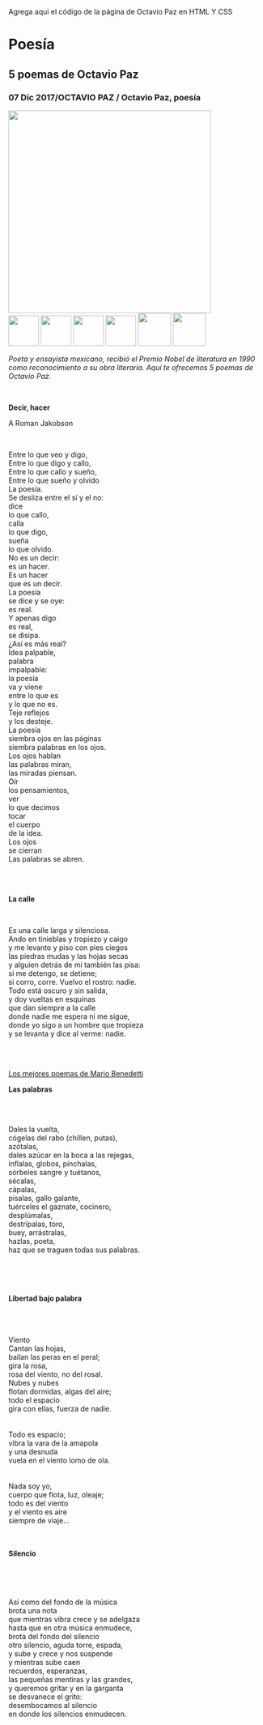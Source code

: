 Agrega aqui el código de la página de Octavio Paz en HTML Y CSS



<h1>Poesía</h1>
<h2> 5 poemas de Octavio Paz </h2>
<h3>07 Dic 2017/OCTAVIO PAZ  /  Octavio Paz, poesía</h3>
<img src="https://cdn.zendalibros.com/wp-content/uploads/2017/12/octavio-paz-e1512378346848.jpg" width="400px"><br>
<img src="https://cdn-icons-png.flaticon.com/512/124/124034.png" width=60 px">
<img src="https://cdn-icons-png.flaticon.com/256/124/124010.png" width="60px">
<img src="https://cdn-icons-png.flaticon.com/512/124/124021.png" width="60px">
<img src="https://cdn-icons-png.flaticon.com/512/124/124019.png" width="60px">
<img src="https://encrypted-tbn0.gstatic.com/images?q=tbn:ANd9GcTs23IUnc62YvuccSahJPgldExlBaAS87vOeedxkpOuf-HhSyrW1SHzEarAF13HIXsJcO4&usqp=CAU" width="65px">
<img src="https://thumbs.dreamstime.com/b/icono-cuadrado-plano-del-verde-signo-m%C3%A1s-bot%C3%B3n-s%C3%ADmbolo-positivo-aislado-en-el-fondo-blanco-vector-eps-143476795.jpg" width="65px">

<i><p>Poeta y ensayista mexicano, recibió el Premio Nobel de literatura en 1990 como reconocimiento a su obra literaria. Aquí te ofrecemos 5 poemas de Octavio Paz.</p></i>
<br>
<b><p>Decir, hacer</b>
<br>
<p>A Roman Jakobson </p>
<br>
<p>Entre lo que veo y digo,<br>
Entre lo que digo y callo,<br>
Entre lo que callo y sueño,<br>
Entre lo que sueño y olvido<br>
La poesía.<br>
Se desliza entre el sí y el no:<br>
dice<br>
lo que callo,<br>
calla<br>
lo que digo,<br>
sueña<br>
lo que olvido.<br>
No es un decir:<br>
es un hacer.<br>
Es un hacer<br>
que es un decir.<br>
La poesía<br>
se dice y se oye:<br>
es real.<br>
Y apenas digo<br>
es real,<br>
se disipa.<br>
¿Así es más real?<br>
Idea palpable,<br>
palabra<br>
impalpable:<br>
la poesía<br>
va y viene<br>
entre lo que es<br>
y lo que no es.<br>
Teje reflejos<br>
y los desteje.<br>
La poesía<br>
siembra ojos en las páginas<br>
siembra palabras en los ojos.<br>
Los ojos hablan<br>
las palabras miran,<br>
las miradas piensan.<br>
Oír<br>
los pensamientos,<br>
ver<br>
lo que decimos<br>
tocar<br>
el cuerpo<br>
de la idea.<br>
Los ojos<br>
se cierran<br>
Las palabras se abren.</p>
<br><br>

<b><p>La calle </p></b><br>
<p>Es una calle larga y silenciosa.<br>
Ando en tinieblas y tropiezo y caigo<br>
y me levanto y piso con pies ciegos<br>
las piedras mudas y las hojas secas<br>
y alguien detrás de mí también las pisa:<br>
si me detengo, se detiene;<br>
si corro, corre. Vuelvo el rostro: nadie.<br>
Todo está oscuro y sin salida,<br>
y doy vueltas en esquinas<br>
que dan siempre a la calle<br>
donde nadie me espera ni me sigue,<br>
donde yo sigo a un hombre que tropieza<br>
y se levanta y dice al verme: nadie.</p><br>
<br>

<a href="" target="h_blank">Los mejores poemas de Mario Benedetti </a>

<b><p>Las palabras</p></b><br>
<br>

<p>Dales la vuelta,<br>
cógelas del rabo (chillen, putas),<br>
azótalas,<br>
dales azúcar en la boca a las rejegas,<br>
ínflalas, globos, pínchalas,<br>
sórbeles sangre y tuétanos,<br>
sécalas,<br>
cápalas,<br>
písalas, gallo galante,<br>
tuérceles el gaznate, cocinero,<br>
desplúmalas,<br>
destrípalas, toro,<br>
buey, arrástralas,<br>
hazlas, poeta,<br>
haz que se traguen todas sus palabras.</p><br>
<br>
<br>
<b><p>Libertad bajo palabra</p></b><br>
<br>
<br>
Viento<br>
Cantan las hojas,<br>
bailan las peras en el peral;<br>
gira la rosa,<br>
rosa del viento, no del rosal.<br>
Nubes y nubes<br>
flotan dormidas, algas del aire;<br>
todo el espacio<br>
gira con ellas, fuerza de nadie.<br>
<br>
<br>
Todo es espacio;<br>
vibra la vara de la amapola<br>
y una desnuda<br>
vuela en el viento lomo de ola.<br>
<br>
<br>
Nada soy yo,<br>
cuerpo que flota, luz, oleaje;<br>
todo es del viento<br>
y el viento es aire<br>
siempre de viaje…<br>
<br>
<br>
<b><p>Silencio</p></b><br>
<br>
<br>

Así como del fondo de la música<br>
brota una nota<br>
que mientras vibra crece y se adelgaza<br>
hasta que en otra música enmudece,<br>
brota del fondo del silencio<br>
otro silencio, aguda torre, espada,<br>
y sube y crece y nos suspende<br>
y mientras sube caen<br>
recuerdos, esperanzas,<br>
las pequeñas mentiras y las grandes,<br>
y queremos gritar y en la garganta<br>
se desvanece el grito:<br>
desembocamos al silencio<br>
en donde los silencios enmudecen.<br>
